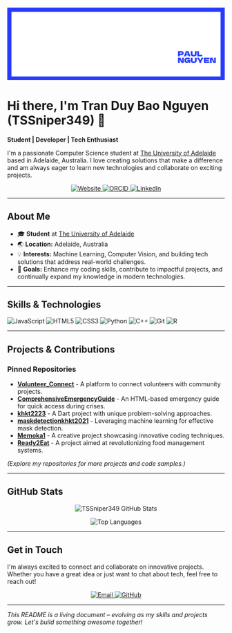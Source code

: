 <!-- Profile Banner (Optional: add your custom banner image URL) -->
<p align="center">
  <img src="banner.png" alt="Banner" style="max-width:100%;">
</p>

# Hi there, I'm Tran Duy Bao Nguyen (TSSniper349) 👋

**Student | Developer | Tech Enthusiast**

I'm a passionate Computer Science student at [The University of Adelaide](https://www.adelaide.edu.au/) based in Adelaide, Australia. I love creating solutions that make a difference and am always eager to learn new technologies and collaborate on exciting projects.

<p align="center">
  <a href="https://tssniper349.github.io/" target="_blank">
    <img src="https://img.shields.io/badge/Personal%20Website-Visit-blue?style=for-the-badge&logo=google-chrome" alt="Website"/>
  </a>
  <a href="https://orcid.org/0009-0005-3216-9753" target="_blank">
    <img src="https://img.shields.io/badge/ORCID-View-orange?style=for-the-badge&logo=orcid" alt="ORCID"/>
  </a>
  <a href="https://www.linkedin.com/in/tssniper349" target="_blank">
    <img src="https://img.shields.io/badge/LinkedIn-Connect-blue?style=for-the-badge&logo=linkedin" alt="LinkedIn"/>
  </a>
</p>

---

## About Me

- 🎓 **Student** at [The University of Adelaide](https://www.adelaide.edu.au/)
- 🌏 **Location:** Adelaide, Australia
- 💡 **Interests:** Machine Learning, Computer Vision, and building tech solutions that address real-world challenges.
- 🎯 **Goals:** Enhance my coding skills, contribute to impactful projects, and continually expand my knowledge in modern technologies.

---

## Skills & Technologies

<p align="left">
  <img alt="JavaScript" src="https://img.shields.io/badge/-JavaScript-F7DF1E?style=flat-square&logo=javascript&logoColor=black" />
  <img alt="HTML5" src="https://img.shields.io/badge/-HTML5-E34F26?style=flat-square&logo=html5&logoColor=white" />
  <img alt="CSS3" src="https://img.shields.io/badge/-CSS3-1572B6?style=flat-square&logo=css3" />
  <img alt="Python" src="https://img.shields.io/badge/-Python-3776AB?style=flat-square&logo=python&logoColor=white" />
  <img alt="C++" src="https://img.shields.io/badge/-C++-00599C?style=flat-square&logo=cplusplus&logoColor=white" />
  <img alt="Git" src="https://img.shields.io/badge/-Git-F05032?style=flat-square&logo=git&logoColor=white" />
  <img alt="R" src="https://www.r-project.org/logo/Rlogo.svg" width="40" height="40"/>
</p>

---

## Projects & Contributions

### Pinned Repositories

- [**Volunteer_Connect**](https://github.com/TSSniper349/Volunteer_Connect) - A platform to connect volunteers with community projects.
- [**ComprehensiveEmergencyGuide**](https://github.com/TSSniper349/ComprehensiveEmergencyGuide) - An HTML-based emergency guide for quick access during crises.
- [**khkt2223**](https://github.com/TSSniper349/khkt2223) - A Dart project with unique problem-solving approaches.
- [**maskdetectionkhkt2021**](https://github.com/TSSniper349/maskdetectionkhkt2021) - Leveraging machine learning for effective mask detection.
- [**Memoka1**](https://github.com/TSSniper349/Memoka1) - A creative project showcasing innovative coding techniques.
- [**Ready2Eat**](https://github.com/TSSniper349/Ready2Eat) - A project aimed at revolutionizing food management systems.

*(Explore my repositories for more projects and code samples.)*

---

## GitHub Stats

<p align="center">
  <img src="https://github-readme-stats.vercel.app/api?username=TSSniper349&show_icons=true&theme=radical" alt="TSSniper349 GitHub Stats" />
</p>

<p align="center">
  <img src="https://github-readme-stats.vercel.app/api/top-langs/?username=TSSniper349&layout=compact&theme=radical" alt="Top Languages" />
</p>

---

## Get in Touch

I'm always excited to connect and collaborate on innovative projects. Whether you have a great idea or just want to chat about tech, feel free to reach out!

<p align="center">
  <a href="mailto:your-email@example.com" target="_blank">
    <img src="https://img.shields.io/badge/Email-Contact-blue?style=for-the-badge&logo=gmail" alt="Email"/>
  </a>
  <a href="https://github.com/TSSniper349" target="_blank">
    <img src="https://img.shields.io/badge/GitHub-Follow-black?style=for-the-badge&logo=github" alt="GitHub"/>
  </a>
</p>

---

*This README is a living document – evolving as my skills and projects grow. Let's build something awesome together!*
